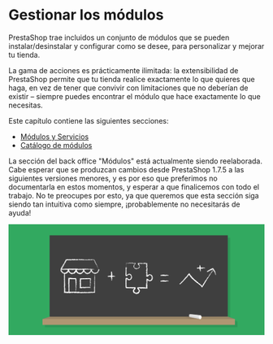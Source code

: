 # Gestionar los módulos

PrestaShop trae incluidos un conjunto de módulos que se pueden instalar/desinstalar y configurar como se desee, para personalizar y mejorar tu tienda.

La gama de acciones es prácticamente ilimitada: la extensibilidad de PrestaShop permite que tu tienda realice exactamente lo que quieres que haga, en vez de tener que convivir con limitaciones que no deberían de existir – siempre puedes encontrar el módulo que hace exactamente lo que necesitas.

Este capítulo contiene las siguientes secciones:

* [Módulos y Servicios](modulos-y-servicios/)
* [Catálogo de módulos](catalogo-de-modulos.md)

La sección del back office "Módulos" está actualmente siendo reelaborada. Cabe esperar que se produzcan cambios desde PrestaShop 1.7.5 a las siguientes versiones menores, y es por eso que preferimos no documentarla en estos momentos, y esperar a que finalicemos con todo el trabajo. No te preocupes por esto, ya que queremos que esta sección siga siendo tan intuitiva como siempre, ¡probablemente no necesitarás de ayuda!

![](../../../.gitbook/assets/51839886.png)

